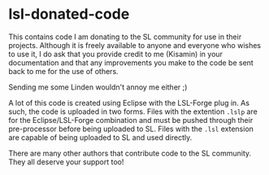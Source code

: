 lsl-donated-code
================

This contains code I am donating to the SL community for use in their projects.  Although it is freely available to anyone and everyone who wishes to use it, I do ask that you provide credit to me (Kisamin) in your documentation and that any improvements you make to the code be sent back to me for the use of others.

Sending me some Linden wouldn't annoy me either ;)

A lot of this code is created using Eclipse with the LSL-Forge plug in.  As such, the code is uploaded in two forms.  Files with the extention ```.lslp``` are for the Eclipse/LSL-Forge combination and must be pushed through their pre-processor before being uploaded to SL.  Files with the ```.lsl``` extension are capable of being uploaded to SL and used directly.

There are many other authors that contribute code to the SL community.  They all deserve your support too!
